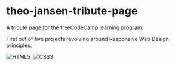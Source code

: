 # theo-jansen-tribute-page
A tribute page for the [freeCodeCamp](https://www.freecodecamp.org) learning program.

First out of five projects revolving around Responsive Web Design principles.

![HTML5](https://img.shields.io/badge/HTML5-red.svg?&logo=html5&logoColor=white)&nbsp;
![CSS3](https://img.shields.io/badge/CSS3-blue.svg?&logo=css3&logoColor=white)&nbsp;
